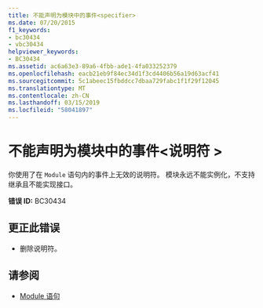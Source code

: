 ```yaml
---
title: 不能声明为模块中的事件<specifier>
ms.date: 07/20/2015
f1_keywords:
- bc30434
- vbc30434
helpviewer_keywords:
- BC30434
ms.assetid: ac6a63e3-89a6-4fbb-ade1-4fa033252379
ms.openlocfilehash: eacb21eb9f84ec34d1f3cd4406b56a19d63acf41
ms.sourcegitcommit: 5c1abeec15fbddcc7dbaa729fabc1f1f29f12045
ms.translationtype: MT
ms.contentlocale: zh-CN
ms.lasthandoff: 03/15/2019
ms.locfileid: "58041897"
---
```

# <a name="events-in-a-module-cannot-be-declared-specifier"></a>不能声明为模块中的事件\<说明符 >
你使用了在 `Module` 语句内的事件上无效的说明符。 模块永远不能实例化，不支持继承且不能实现接口。  
  
 **错误 ID:** BC30434  
  
## <a name="to-correct-this-error"></a>更正此错误  
  
-   删除说明符。  
  
## <a name="see-also"></a>请参阅

- [Module 语句](../../visual-basic/language-reference/statements/module-statement.md)
